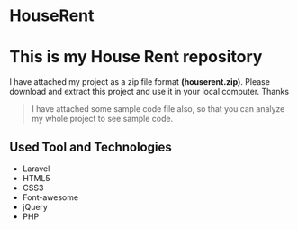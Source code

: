 # HouseRent
<h1>This is my House Rent repository</h1>
<p> I have attached my project as a zip file format <b>(houserent.zip)</b>. Please download and extract this project and use it in your local computer. Thanks</p>
<blockquote>
  I have attached some sample code file also, so that you can analyze my whole project to see sample code.
</blockquote>

<h2>Used Tool and Technologies</h2>

<ul>
  <li>Laravel</li>
  <li>HTML5</li>
  <li>CSS3</li>
  <li>Font-awesome</li>
  <li>jQuery</li>
  <li>PHP</li>
</ul>
